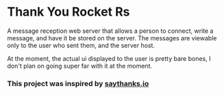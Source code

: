 # Thank You Rocket Rs
A message reception web server that allows a person to connect, write a message, and have it be stored on the server. 
The messages are viewable only to the user who sent them, and the server host.

At the moment, the actual ui displayed to the user is pretty bare bones, I don't plan on going super far with it at the moment.

### This project was inspired by [saythanks.io](https://saythanks.io/)
